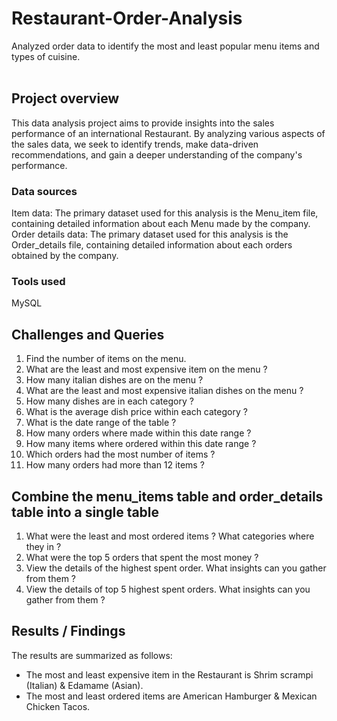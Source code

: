 # Restaurant-Order-Analysis
Analyzed order data to identify the most and least popular menu items and types of cuisine. <br/><br/>
## **Project overview**  
This data analysis project aims to provide insights into the sales performance of an international Restaurant. By analyzing various aspects of the sales data, we seek to identify trends, make data-driven recommendations, and gain a deeper understanding of the company's performance.<br/>

### **Data sources**<br/>
Item data: The primary dataset used for this analysis is the Menu_item file, containing detailed information about each Menu made by the company.<br/>
Order details data: The primary dataset used for this analysis is the Order_details file, containing detailed information about each orders obtained by the company.<br/>

### **Tools used**<br/>
MySQL<br/>

## **Challenges and Queries**<br/>
1. Find the number of items on the menu.<br/>
2. What are the least and most expensive item on the menu ?<br/>
3. How many italian dishes are on the menu ?<br/>
4. What are the least and most expensive italian dishes on the menu ?<br/>
5. How many dishes are in each category ?<br/>
6. What is the average dish price within each category ?<br/>
7. What is the date range of the table ?<br/>
8. How many orders where made within this date range ?<br/>
9. How many items where ordered within this date range ?<br/>
10. Which orders had the most number of items ?<br/>
11. How many orders had more than 12 items ?<br/>

## **Combine the menu_items table and order_details table into a single table** <br/>

1. What were the least and most ordered items ? What categories where they in ?<br/>
2. What were the top 5 orders that spent the most money ?<br/>
3. View the details of the highest spent order. What insights can you gather from them ?<br/>
4. View the details of top 5 highest spent orders. What insights can you gather from them ?<br/>

## **Results / Findings** <br/>
The results are summarized as follows: <br/>

* The most and least expensive item in the Restaurant is Shrim scrampi (Italian) & Edamame (Asian).<br/>
* The most and least ordered items are American Hamburger & Mexican Chicken Tacos.<br/>
